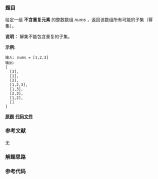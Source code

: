 ### 题目
给定一组 **不含重复元素** 的整数数组  _nums_ ，返回该数组所有可能的子集（幂集）。

**说明：** 解集不能包含重复的子集。

**示例:**

    
    
    输入: nums = [1,2,3]
    输出:
    [
      [3],
      [1],
      [2],
      [1,2,3],
      [1,3],
      [2,3],
      [1,2],
      []
    ]

 **[原题](https://leetcode-cn.com/problems/subsets/)**    **[代码文件]()**


### 参考文献
无

### 解题思路




### 参考代码

```go


```




